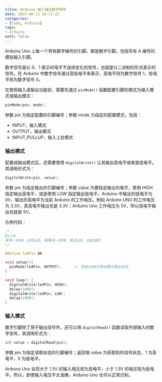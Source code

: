```yaml
---
title: Arduino 输入输出数字信号
date: 2023-08-11 16:13:23
categories:
- [Code, Arduino]
tags:
- Arduino
math: false
---
```


Arduino Uno 上每一个带有数字编号的引脚，都是数字引脚，包括写有 A 编号的模拟输入引脚。

数字信号是以 0、1 表示的电平不连续变化的信号，也就是以二进制的形式表示的信号。在 Arduino 中数字信号通过高低电平来表示，高电平则为数字信号 1，低电平则为数字信号 0。

在使用输入或输出功能前，需要先通过 `pinMode()` 函数配置引脚的模式为输入模式或输出模式：

```c++
pinMode(pin, mode);
```

参数 pin 为指定配置的引脚编号；参数 mode 为指定的配置模式，包括：

- INPUT，输入模式
- OUTPUT，输出模式
- INPUT_PULLUP，输入上拉模式

### 输出模式

配置成输出模式后，还需要使用 `digitalWrite()` 让其输出高电平或者是低电平。其调用形式为：

```c++
digitalWrite(pin, value);
```

参数 pin 为指定输出的引脚编号；参数 value 为要指定输出的电平，使用 HIGH 指定输出高电平，或是使用 LOW 指定输出低电平。Arduino 中输出的低电平为 0V，输出的高电平为当前 Arduino 的工作电压。例如 Arduino UNO 的工作电压为 3.3V，其高电平输出也是 3.3V；Arduino Uno 工作电压为 5V，所以高电平输出也就是 5V。

示例代码：

```c++
/*
Blink
等待一秒钟，点亮LED，再等待一秒钟，熄灭LED，如此循环
*/ 

#define ledPin A0     

void setup(){                	
  pinMode(ledPin, OUTPUT);      // 初始化A0引脚设置为输出状态
}

void loop() {
  digitalWrite(ledPin, HIGH);
  delay(1000);
  digitalWrite(ledPin, LOW);
  delay(1000);
}
```

### 输入模式

数字引脚除了用于输出信号外，还可以用 `digitalRead()` 函数读取外部输入的数字信号，其调用形式为：

```c++
int value = digitalRead(pin);
```

参数 pin 为指定读取状态的引脚编号；返回值 value 为获取到的信号状态，1 为高电平，0 为低电平。

Arduino Uno 会将大于 1.5V 的输入电压视为高电平，小于 1.3V 的电压视为低电平。所以，即使输入电压不太准确，Arduino Uno 也可以正常识别。
